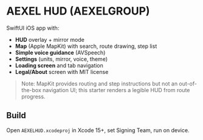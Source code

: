 # AEXEL HUD (AEXELGROUP)

SwiftUI iOS app with:
- **HUD** overlay + mirror mode
- **Map** (Apple MapKit) with search, route drawing, step list
- **Simple voice guidance** (AVSpeech)
- **Settings** (units, mirror, voice, theme)
- **Loading screen** and tab navigation
- **Legal/About** screen with MIT license

> Note: MapKit provides routing and step instructions but not an out-of-the-box navigation UI; this starter renders a legible HUD from route progress.

## Build
Open `AEXELHUD.xcodeproj` in Xcode 15+, set Signing Team, run on device.
